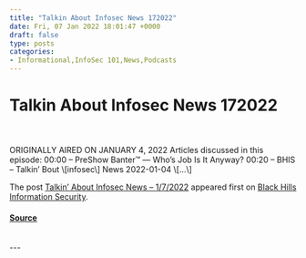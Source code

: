 ```yaml
---
title: "Talkin About Infosec News 172022"
date: Fri, 07 Jan 2022 18:01:47 +0000
draft: false
type: posts
categories: 
- Informational,InfoSec 101,News,Podcasts
---
```

# Talkin About Infosec News 172022

<br/>

<br/>
ORIGINALLY AIRED ON JANUARY 4, 2022 Articles discussed in this episode: 00:00 – PreShow Banter™ — Who’s Job Is It Anyway? 00:20 – BHIS – Talkin’ Bout \[infosec\] News 2022-01-04 \[…\]

The post [Talkin’ About Infosec News – 1/7/2022](https://www.blackhillsinfosec.com/talkin-about-infosec-news-1-7-2021/) appeared first on [Black Hills Information Security](https://www.blackhillsinfosec.com).

#### [Source](https://www.blackhillsinfosec.com/talkin-about-infosec-news-1-7-2021/)

<br/>
---
